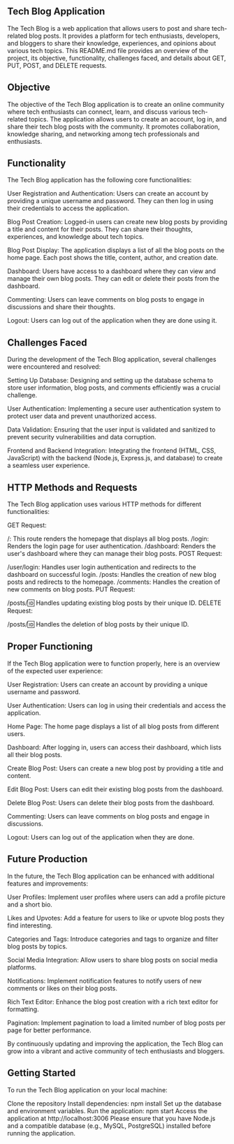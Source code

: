 ## Tech Blog Application
The Tech Blog is a web application that allows users to post and share tech-related blog posts. It provides a platform for tech enthusiasts, developers, and bloggers to share their knowledge, experiences, and opinions about various tech topics. This README.md file provides an overview of the project, its objective, functionality, challenges faced, and details about GET, PUT, POST, and DELETE requests.

## Objective
The objective of the Tech Blog application is to create an online community where tech enthusiasts can connect, learn, and discuss various tech-related topics. The application allows users to create an account, log in, and share their tech blog posts with the community. It promotes collaboration, knowledge sharing, and networking among tech professionals and enthusiasts.

## Functionality
The Tech Blog application has the following core functionalities:

User Registration and Authentication: Users can create an account by providing a unique username and password. They can then log in using their credentials to access the application.

Blog Post Creation: Logged-in users can create new blog posts by providing a title and content for their posts. They can share their thoughts, experiences, and knowledge about tech topics.

Blog Post Display: The application displays a list of all the blog posts on the home page. Each post shows the title, content, author, and creation date.

Dashboard: Users have access to a dashboard where they can view and manage their own blog posts. They can edit or delete their posts from the dashboard.

Commenting: Users can leave comments on blog posts to engage in discussions and share their thoughts.

Logout: Users can log out of the application when they are done using it.

## Challenges Faced
During the development of the Tech Blog application, several challenges were encountered and resolved:

Setting Up Database: Designing and setting up the database schema to store user information, blog posts, and comments efficiently was a crucial challenge.

User Authentication: Implementing a secure user authentication system to protect user data and prevent unauthorized access.

Data Validation: Ensuring that the user input is validated and sanitized to prevent security vulnerabilities and data corruption.

Frontend and Backend Integration: Integrating the frontend (HTML, CSS, JavaScript) with the backend (Node.js, Express.js, and database) to create a seamless user experience.

## HTTP Methods and Requests
The Tech Blog application uses various HTTP methods for different functionalities:

GET Request:

/: This route renders the homepage that displays all blog posts.
/login: Renders the login page for user authentication.
/dashboard: Renders the user's dashboard where they can manage their blog posts.
POST Request:

/user/login: Handles user login authentication and redirects to the dashboard on successful login.
/posts: Handles the creation of new blog posts and redirects to the homepage.
/comments: Handles the creation of new comments on blog posts.
PUT Request:

/posts/:id: Handles updating existing blog posts by their unique ID.
DELETE Request:

/posts/:id: Handles the deletion of blog posts by their unique ID.

## Proper Functioning
If the Tech Blog application were to function properly, here is an overview of the expected user experience:

User Registration: Users can create an account by providing a unique username and password.

User Authentication: Users can log in using their credentials and access the application.

Home Page: The home page displays a list of all blog posts from different users.

Dashboard: After logging in, users can access their dashboard, which lists all their blog posts.

Create Blog Post: Users can create a new blog post by providing a title and content.

Edit Blog Post: Users can edit their existing blog posts from the dashboard.

Delete Blog Post: Users can delete their blog posts from the dashboard.

Commenting: Users can leave comments on blog posts and engage in discussions.

Logout: Users can log out of the application when they are done.

## Future Production
In the future, the Tech Blog application can be enhanced with additional features and improvements:

User Profiles: Implement user profiles where users can add a profile picture and a short bio.

Likes and Upvotes: Add a feature for users to like or upvote blog posts they find interesting.

Categories and Tags: Introduce categories and tags to organize and filter blog posts by topics.

Social Media Integration: Allow users to share blog posts on social media platforms.

Notifications: Implement notification features to notify users of new comments or likes on their blog posts.

Rich Text Editor: Enhance the blog post creation with a rich text editor for formatting.

Pagination: Implement pagination to load a limited number of blog posts per page for better performance.

By continuously updating and improving the application, the Tech Blog can grow into a vibrant and active community of tech enthusiasts and bloggers.

## Getting Started
To run the Tech Blog application on your local machine:

Clone the repository
Install dependencies: npm install
Set up the database and environment variables.
Run the application: npm start
Access the application at http://localhost:3006
Please ensure that you have Node.js and a compatible database (e.g., MySQL, PostgreSQL) installed before running the application.